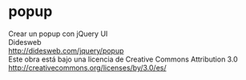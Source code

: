 # popup<br>
Crear un popup con jQuery UI<br>
Didesweb<br>
http://didesweb.com/jquery/popup<br>
Este obra está bajo una licencia de Creative Commons Attribution 3.0<br>
http://creativecommons.org/licenses/by/3.0/es/<br>
